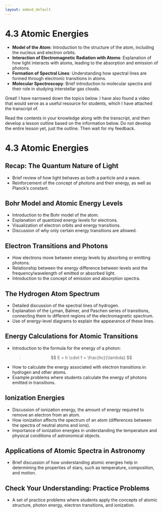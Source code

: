```yaml
---
layout: embed_default
---
```


# 4.3 Atomic Energies

- **Model of the Atom**: Introduction to the structure of the atom, including the nucleus and electron orbits.
- **Interaction of Electromagnetic Radiation with Atoms**: Explanation of how light interacts with atoms, leading to the absorption and emission of photons.
- **Formation of Spectral Lines**: Understanding how spectral lines are formed through electronic transitions in atoms.
- **Molecular Spectroscopy**: Brief introduction to molecular spectra and their role in studying interstellar gas clouds.

Great! I have narrowed down the topics below. I have also found a video that would serve as a useful resource for students, which I have attached the transcript of.

Read the contents in your knowledge along with the transcript, and then develop a lesson outline based on the information below. Do not develop the entire lesson yet, just the outline. Then wait for my feedback.

# 4.3 Atomic Energies

## Recap: The Quantum Nature of Light
   - Brief review of how light behaves as both a particle and a wave.
   - Reinforcement of the concept of photons and their energy, as well as Planck’s constant.

## Bohr Model and Atomic Energy Levels
   - Introduction to the Bohr model of the atom.
   - Explanation of quantized energy levels for electrons.
   - Visualization of electron orbits and energy transitions.
   - Discussion of why only certain energy transitions are allowed.

## Electron Transitions and Photons
   - How electrons move between energy levels by absorbing or emitting photons.
   - Relationship between the energy difference between levels and the frequency/wavelength of emitted or absorbed light.
   - Introduction to the concept of emission and absorption spectra.

## The Hydrogen Atom Spectrum
   - Detailed discussion of the spectral lines of hydrogen.
   - Explanation of the Lyman, Balmer, and Paschen series of transitions, connecting them to different regions of the electromagnetic spectrum.
   - Use of energy-level diagrams to explain the appearance of these lines.

## Energy Calculations for Atomic Transitions
   - Introduction to the formula for the energy of a photon: 
     > $$ E = h \cdot f = \frac{hc}{\lambda} $$
   - How to calculate the energy associated with electron transitions in hydrogen and other atoms.
   - Example problems where students calculate the energy of photons emitted in transitions.

## Ionization Energies
   - Discussion of ionization energy, the amount of energy required to remove an electron from an atom.
   - How ionization affects the spectrum of an atom (differences between the spectra of neutral atoms and ions).
   - Importance of ionization energies in understanding the temperature and physical conditions of astronomical objects.

## Applications of Atomic Spectra in Astronomy
   - Brief discussion of how understanding atomic energies help in determining the properties of stars, such as temperature, composition, and motion.

## Check Your Understanding: Practice Problems
   - A set of practice problems where students apply the concepts of atomic structure, photon energy, electron transitions, and ionization.

